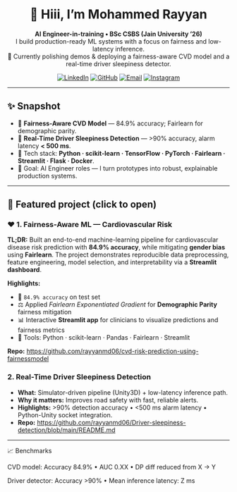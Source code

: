 <!-- PROFILE README for github.com/rayyanmd06 -->
<div align="center">

# 👋 Hiii, I’m **Mohammed Rayyan**
**AI Engineer-in-training • BSc CSBS (Jain University ’26)**  
I build production-ready ML systems with a focus on fairness and low-latency inference.  
🔭 Currently polishing demos & deploying a fairness-aware CVD model and a real-time driver sleepiness detector.

[![LinkedIn](https://img.shields.io/badge/LinkedIn-Rayyan-%230A66C2?style=for-the-badge&logo=linkedin&logoColor=white)](https://linkedin.com/in/mohammed-rayyan-angadi)
[![GitHub](https://img.shields.io/badge/GitHub-rayyanmd06-%23FF0000?style=for-the-badge&logo=github&logoColor=white)](https://github.com/rayyanmd06)
[![Email](https://img.shields.io/badge/Email-rayyanmd.professional@gmail.com-%23FF0000?style=for-the-badge&logo=gmail&logoColor=white)](mailto:rayyanmd.professional@gmail.com)
[![Instagram](https://img.shields.io/badge/Instagram-the.sleepy.headd-%230A66C2?style=for-the-badge&logo=instagram&logoColor=white)](https://instagram.com/the.sleepy.headd)


</div>

---

## ✨ Snapshot
- 🔬 **Fairness-Aware CVD Model** — 84.9% accuracy; Fairlearn for demographic parity.  
- 🚗 **Real-Time Driver Sleepiness Detection** — >90% accuracy, alarm latency **< 500 ms**.  
- 🧰 Tech stack: **Python · scikit-learn · TensorFlow · PyTorch · Fairlearn · Streamlit · Flask · Docker**.  
- 🎯 Goal: AI Engineer roles — I turn prototypes into robust, explainable production systems.

---

## 🚀 Featured project (click to open)
### ❤️ 1. Fairness-Aware ML — Cardiovascular Risk  
**TL;DR:** Built an end-to-end machine-learning pipeline for cardiovascular disease risk prediction with **84.9% accuracy**, while mitigating **gender bias** using **Fairlearn**. The project demonstrates reproducible data preprocessing, feature engineering, model selection, and interpretability via a **Streamlit dashboard**.

**Highlights:**  
- 🎯 `84.9% accuracy` on test set  
- ⚖️ Applied *Fairlearn Exponentiated Gradient* for **Demographic Parity** fairness mitigation  
- 📊 Interactive **Streamlit app** for clinicians to visualize predictions and fairness metrics  
- 🧠 Tools: Python · scikit-learn · Pandas · Fairlearn · Streamlit


**Repo:** https://github.com/rayyanmd06/cvd-risk-prediction-using-fairnessmodel  


### 2. **Real-Time Driver Sleepiness Detection**
- **What:** Simulator-driven pipeline (Unity3D) + low-latency inference path.  
- **Why it matters:** Improves road safety with fast, reliable alerts.  
- **Highlights:** >90% detection accuracy • <500 ms alarm latency • Python-Unity socket integration.
- **Repo:** https://github.com/rayyanmd06/Driver-sleepiness-detection/blob/main/README.md

---
📈 Benchmarks

CVD model: Accuracy 84.9% • AUC 0.XX • DP diff reduced from X → Y

Driver detector: Accuracy >90% • Mean inference latency: Z ms







